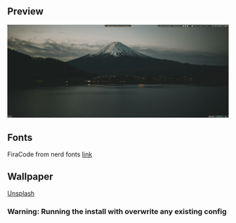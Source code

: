 
## Preview
![Screenshot](https://github.com/elvinsavio/dotfiles/blob/main/screenshots/Screenshot-2.png?raw=true)


## Fonts
FiraCode from nerd fonts [link](https://www.nerdfonts.com/)

## Wallpaper 
[Unsplash](https://unsplash.com/@claybanks)


### Warning: Running the install with overwrite any existing config